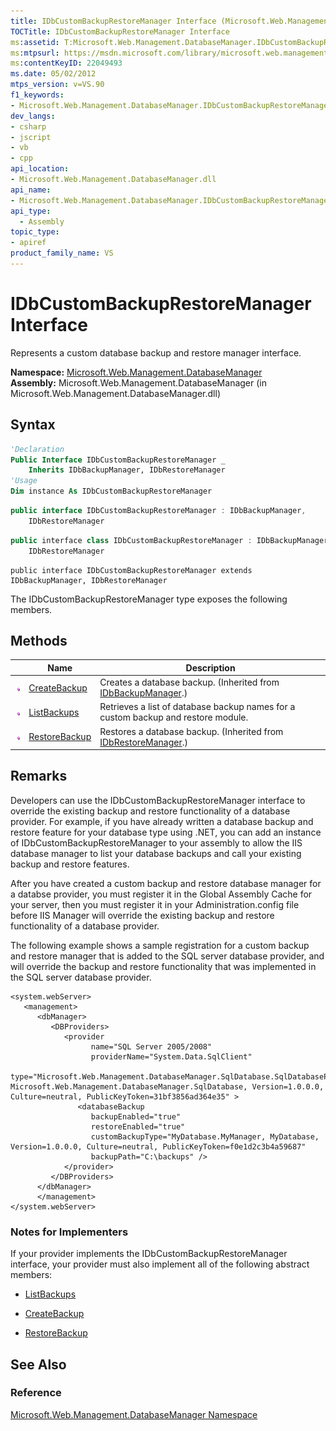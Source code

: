 ```yaml
---
title: IDbCustomBackupRestoreManager Interface (Microsoft.Web.Management.DatabaseManager)
TOCTitle: IDbCustomBackupRestoreManager Interface
ms:assetid: T:Microsoft.Web.Management.DatabaseManager.IDbCustomBackupRestoreManager
ms:mtpsurl: https://msdn.microsoft.com/library/microsoft.web.management.databasemanager.idbcustombackuprestoremanager(v=VS.90)
ms:contentKeyID: 22049493
ms.date: 05/02/2012
mtps_version: v=VS.90
f1_keywords:
- Microsoft.Web.Management.DatabaseManager.IDbCustomBackupRestoreManager
dev_langs:
- csharp
- jscript
- vb
- cpp
api_location:
- Microsoft.Web.Management.DatabaseManager.dll
api_name:
- Microsoft.Web.Management.DatabaseManager.IDbCustomBackupRestoreManager
api_type:
  - Assembly
topic_type:
- apiref
product_family_name: VS
---
```


# IDbCustomBackupRestoreManager Interface

Represents a custom database backup and restore manager interface.

**Namespace:**  [Microsoft.Web.Management.DatabaseManager](microsoft-web-management-databasemanager-namespace.md)  
**Assembly:**  Microsoft.Web.Management.DatabaseManager (in Microsoft.Web.Management.DatabaseManager.dll)

## Syntax

```vb
'Declaration
Public Interface IDbCustomBackupRestoreManager _
    Inherits IDbBackupManager, IDbRestoreManager
'Usage
Dim instance As IDbCustomBackupRestoreManager
```

```csharp
public interface IDbCustomBackupRestoreManager : IDbBackupManager, 
    IDbRestoreManager
```

```cpp
public interface class IDbCustomBackupRestoreManager : IDbBackupManager, 
    IDbRestoreManager
```

```jscript
public interface IDbCustomBackupRestoreManager extends IDbBackupManager, IDbRestoreManager
```

The IDbCustomBackupRestoreManager type exposes the following members.

## Methods

||Name|Description|
|--- |--- |--- |
|![Public method](images/Dd566041.pubmethod(en-us,VS.90).gif "Public method")|[CreateBackup](idbbackupmanager-createbackup-method-microsoft-web-management-databasemanager.md)|Creates a database backup. (Inherited from [IDbBackupManager](idbbackupmanager-interface-microsoft-web-management-databasemanager.md).)|
|![Public method](images/Dd566041.pubmethod(en-us,VS.90).gif "Public method")|[ListBackups](idbcustombackuprestoremanager-listbackups-method-microsoft-web-management-databasemanager.md)|Retrieves a list of database backup names for a custom backup and restore module.|
|![Public method](images/Dd566041.pubmethod(en-us,VS.90).gif "Public method")|[RestoreBackup](idbrestoremanager-restorebackup-method-microsoft-web-management-databasemanager.md)|Restores a database backup. (Inherited from [IDbRestoreManager](idbrestoremanager-interface-microsoft-web-management-databasemanager.md).)|

## Remarks

Developers can use the IDbCustomBackupRestoreManager interface to override the existing backup and restore functionality of a database provider. For example, if you have already written a database backup and restore feature for your database type using .NET, you can add an instance of IDbCustomBackupRestoreManager to your assembly to allow the IIS database manager to list your database backups and call your existing backup and restore features.

After you have created a custom backup and restore database manager for a databse provider, you must register it in the Global Assembly Cache for your server, then you must register it in your Administration.config file before IIS Manager will override the existing backup and restore functionality of a database provider.

The following example shows a sample registration for a custom backup and restore manager that is added to the SQL server database provider, and will override the backup and restore functionality that was implemented in the SQL server database provider.

    <system.webServer>
       <management>
          <dbManager>
             <DBProviders>
                <provider
                      name="SQL Server 2005/2008"
                      providerName="System.Data.SqlClient"
                      type="Microsoft.Web.Management.DatabaseManager.SqlDatabase.SqlDatabaseProvider, Microsoft.Web.Management.DatabaseManager.SqlDatabase, Version=1.0.0.0, Culture=neutral, PublicKeyToken=31bf3856ad364e35" >
                   <databaseBackup
                      backupEnabled="true"
                      restoreEnabled="true"
                      customBackupType="MyDatabase.MyManager, MyDatabase, Version=1.0.0.0, Culture=neutral, PublicKeyToken=f0e1d2c3b4a59687"
                      backupPath="C:\backups" />
                </provider>
             </DBProviders>
          </dbManager>
          </management>
    </system.webServer>

### 

### Notes for Implementers

If your provider implements the IDbCustomBackupRestoreManager interface, your provider must also implement all of the following abstract members:

  - [ListBackups](idbcustombackuprestoremanager-listbackups-method-microsoft-web-management-databasemanager.md)

  - [CreateBackup](idbbackupmanager-createbackup-method-microsoft-web-management-databasemanager.md)

  - [RestoreBackup](idbrestoremanager-restorebackup-method-microsoft-web-management-databasemanager.md)

## See Also

### Reference

[Microsoft.Web.Management.DatabaseManager Namespace](microsoft-web-management-databasemanager-namespace.md)
